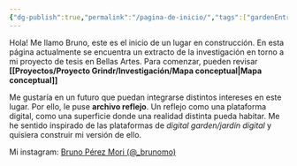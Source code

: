 ```yaml
---
{"dg-publish":true,"permalink":"/pagina-de-inicio/","tags":["gardenEntry"],"created":"2025-02-26T02:56:22.595-05:00","updated":"2025-03-19T22:04:00.763-05:00"}
---
```


Hola! Me llamo Bruno, este es el inicio de un lugar en construcción. 
En esta página actualmente se encuentra un extracto de la investigación en torno a mi proyecto de tesis en Bellas Artes. Para comenzar, pueden revisar **[[Proyectos/Proyecto Grindr/Investigación/Mapa conceptual\|Mapa conceptual]]**

Me gustaría en un futuro que puedan integrarse distintos intereses en este lugar. Por ello, le puse **archivo reflejo**. Un reflejo como una plataforma digital, como una superficie donde una realidad distinta pueda habitar. Me he sentido inspirado de las plataformas de *digital garden/jardín digital* y quisiera construir mi versión de ello.

Mi instagram: [Bruno Pérez Mori (@\_brunomo)](https://www.instagram.com/_brunomo/)